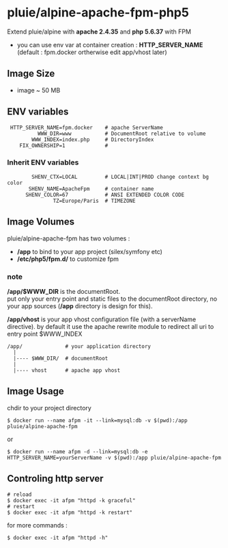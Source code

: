 # pluie/alpine-apache-fpm-php5

Extend pluie/alpine with __apache 2.4.35__ and __php 5.6.37__ with FPM

- you can use env var at container creation : __HTTP_SERVER_NAME__ (default : fpm.docker ortherwise edit app/vhost later)


## Image Size

- image ~ 50 MB

## ENV variables

```
 HTTP_SERVER_NAME=fpm.docker    # apache ServerName  
          WWW_DIR=www           # DocumentRoot relative to volume  
        WWW_INDEX=index.php     # DirectoryIndex
    FIX_OWNERSHIP=1             # 
```

### Inherit ENV variables

```
        SHENV_CTX=LOCAL         # LOCAL|INT|PROD change context bg color
       SHENV_NAME=ApacheFpm     # container name 
      SHENV_COLOR=67            # ANSI EXTENDED COLOR CODE
               TZ=Europe/Paris  # TIMEZONE
```

## Image Volumes

pluie/alpine-apache-fpm has two volumes :

- __/app__ to bind to your app project (silex/symfony etc)  
- __/etc/php5/fpm.d/__ to customize fpm 

### note

__/app/$WWW_DIR__ is the documentRoot.  
put only your entry point and static files to the documentRoot directory, no your app sources
(__/app__ directory is design for this).

__/app/vhost__ is your app vhost configuration file (with a serverName directive).
by default it use the apache rewrite module to redirect all uri to entry point $WWW_INDEX 



```
/app/              # your application directory
  |
  |---- $WWW_DIR/  # documentRoot
  |
  |---- vhost      # apache app vhost
```


## Image Usage

chdir to your project directory
```
$ docker run --name afpm -it --link=mysql:db -v $(pwd):/app pluie/alpine-apache-fpm
```
or
```
$ docker run --name afpm -d --link=mysql:db -e HTTP_SERVER_NAME=yourServerName -v $(pwd):/app pluie/alpine-apache-fpm
```


## Controling http server

```
# reload
$ docker exec -it afpm "httpd -k graceful"
# restart
$ docker exec -it afpm "httpd -k restart"
```
for more commands :
```
$ docker exec -it afpm "httpd -h"
```
